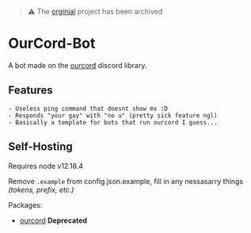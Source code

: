 > ⚠ The [orginial](https://github.com/ourpalace/ourcord/) project has been archived

# OurCord-Bot

A bot made on the [ourcord](https://github.com/ourcord/ourcord) discord library.

## Features

    - Useless ping command that doesnt show ms :D
    - Responds "your gay" with "no u" (pretty sick feature ngl)
    - Basically a template for bots that run ourcord I guess...

## Self-Hosting

Requires node v12.18.4

Remove `.example` from config.json.example, fill in any nessasarry things _(tokens, prefix, etc.)_

Packages:

- [ourcord](https://github.com/ourcord/ourcord) **Deprecated**
